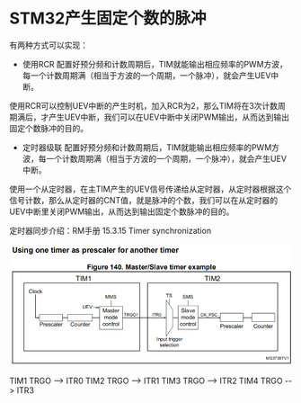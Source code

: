 # STM32产生固定个数的脉冲



有两种方式可以实现：

* 使用RCR
配置好预分频和计数周期后，TIM就能输出相应频率的PWM方波，每一个计数周期满（相当于方波的一个周期，一个脉冲），就会产生UEV中断。

使用RCR可以控制UEV中断的产生时机，加入RCR为2，那么TIM将在3次计数周期满后，才产生UEV中断，我们可以在UEV中断中关闭PWM输出，从而达到输出固定个数脉冲的目的。

* 定时器级联
配置好预分频和计数周期后，TIM就能输出相应频率的PWM方波，每一个计数周期满（相当于方波的一个周期，一个脉冲），就会产生UEV中断。

使用一个从定时器，在主TIM产生的UEV信号传递给从定时器，从定时器根据这个信号计数，那么从定时器的CNT值，就是脉冲的个数，我们可以在从定时器的UEV中断里关闭PWM输出，从而达到输出固定个数脉冲的目的。

定时器同步介绍：RM手册 15.3.15 Timer synchronization

![](img/timer/stm32_timer_cascade.png)

TIM1 TRGO  --> ITR0
TIM2 TRGO  --> ITR1
TIM3 TRGO  --> ITR2
TIM4 TRGO  --> ITR3

